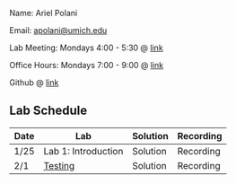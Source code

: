 Name: Ariel Polani

Email: [apolani@umich.edu](mailto:apolani@umich.edu)

Lab Meeting: Mondays 4:00 - 5:30 @ [link](https://umich.zoom.us/j/91880717088?pwd=N2k1S0M2S3c1NkFyMVhYcGh2aTJzUT09)

Office Hours: Mondays 7:00 - 9:00 @ [link](https://umich.zoom.us/j/91880717088?pwd=N2k1S0M2S3c1NkFyMVhYcGh2aTJzUT09)

Github @ [link](https://github.com/Ariel-Polani/STATS306_W21)

## Lab Schedule

| Date | Lab | Solution | Recording |
| ------------- | ------------- | ------------- | ------------- |
| 1/25 | Lab 1: Introduction | Solution | Recording |
| 2/1 | [Testing](https://downgit.github.io/#/home?url=https://github.com/Ariel-Polani/STATS306_W21/raw/main/stats306_lab01_bm.ipynb) | Solution | Recording |



